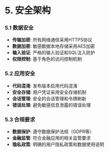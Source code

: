 # 5. 安全架构

### 5.1 数据安全
- **传输加密**: 所有网络通信采用HTTPS协议
- **数据加密**: 敏感数据本地存储采用AES加密
- **输入验证**: 严格的输入验证和SQL注入防护
- **权限控制**: 基于角色的访问控制机制

### 5.2 应用安全
- **代码混淆**: 发布版本启用代码混淆
- **安全存储**: 用户凭证采用安全存储机制
- **会话管理**: 安全的会话管理和令牌刷新
- **错误处理**: 避免敏感信息泄露的错误处理

### 5.3 合规要求
- **数据保护**: 遵守数据保护法规（GDPR等）
- **金融监管**: 符合金融应用的相关监管要求
- **隐私政策**: 明确的用户隐私政策和数据使用说明
